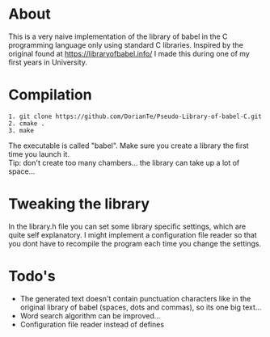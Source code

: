 # About

This is a very naive implementation of the library of babel in the C programming language only using standard C libraries.
Inspired by the original found at https://libraryofbabel.info/
I made this during one of my first years in University.

# Compilation

	1. git clone https://github.com/DorianTe/Pseudo-Library-of-babel-C.git
	2. cmake .
	3. make
	
The executable is called "babel". Make sure you create a library the first time you launch it.  
Tip: don't create too many chambers... the library can take up a lot of space...

# Tweaking the library

In the library.h file you can set some library specific settings, which are quite self explanatory.
I might implement a configuration file reader so that you dont have to recompile the program each time you change the settings.

# Todo's 

- The generated text doesn't contain punctuation characters like in the original library of babel (spaces, dots and commas), so its one big text...
- Word search algorithm can be improved...
- Configuration file reader instead of defines

